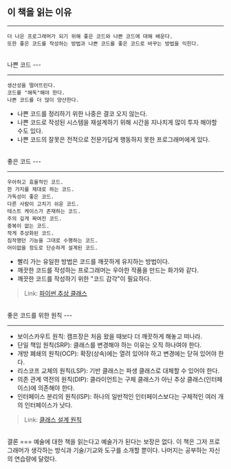 이 책을 읽는 이유
---
<hr>

    더 나은 프로그래머가 되기 위해 좋은 코드와 나쁜 코드에 대해 배운다.
    또한 좋은 코드를 작성하는 방법과 나쁜 코드를 좋은 코드로 바꾸는 방법을 익힌다.
<br>
나쁜 코드
---
<hr>

    생산성을 떨어뜨린다.
    코드를 "해독"해야 한다.
    나쁜 코드를 더 많이 양산한다.

* 나쁜 코드를 정리하기 위한 나중은 결코 오지 않는다.
* 나쁜 코드로 작성된 시스템을 재설계하기 위해 시간을 지나치게 많이 투자 해야할 수도 있다.
* 나쁜 코드의 잘못은 전적으로 전문가답게 행동하지 못한 프로그래머에게 있다.

<br>
좋은 코드
---
<hr>

    우아하고 효울적인 코드.
    한 가지를 제대로 하는 코드.
    가독성이 좋은 코드.
    다른 사람이 고치기 쉬운 코드.
    테스트 케이스가 존재하는 코드.
    주의 깊게 짜여진 코드.
    중복이 없는 코드.
    작게 추상화된 코드.
    짐작했던 기능을 그대로 수행하는 코드.
    어이없을 정도로 단순하게 설계된 코드.

* 빨리 가는 유일한 방법은 코드를 깨끗하게 유지하는 방법이다.
* 깨끗한 코드를 작성하는 프로그래머는 우아한 작품을 만드는 화가와 같다.
* 깨끗한 코드를 작성하기 위한 "코드 감각"이 필요하다.

> Link: [파이썬 추상 클래스](https://wikidocs.net/16075)


<br>
좋은 코드를 위한 원칙
---
<hr>

* 보이스카우트 원칙: 캠프장은 처음 왔을 때보다 더 깨끗하게 해놓고 떠나라.
* 단일 책임 원칙(SRP): 클래스를 변경해야 하는 이유는 오직 하나여야 한다.
* 개방 폐쇄의 원칙(OCP): 확장(상속)에는 열려 있어야 하고 변경에는 닫혀 있어야 한다.
* 리스코프 교체의 원칙(LSP): 기반 클래스는 파생 클래스로 대체할 수 있어야 한다.
* 의존 관계 역전의 원칙(DIP): 클라이언트는 구체 클래스가 아닌 추상 클래스(인터페이스)에 의존해야 한다.
* 인터페이스 분리의 원칙(ISP): 하나의 일반적인 인터페이스보다는 구체적인 여러 개의 인터페이스가 낫다.

> Link: [클래스 설계 원칙](https://terms.naver.com/entry.naver?docId=3533000&cid=58528&categoryId=58528)

<br>
결론
===
    예술에 대한 책을 읽는다고 예술가가 된다는 보장은 없다.
    이 책은 그저 프로그래머가 생각하는 방식과 기술/기교와 도구를 소개할 뿐이다.
    나머지는 공부하는 자신의 연습량에 달렸다.